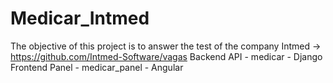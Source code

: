 # Medicar_Intmed


The objective of this project is to answer the test of the company Intmed -> https://github.com/Intmed-Software/vagas
Backend API - medicar - Django
Frontend Panel - medicar_panel - Angular